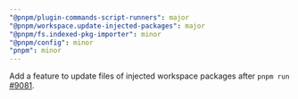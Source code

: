 ```yaml
---
"@pnpm/plugin-commands-script-runners": major
"@pnpm/workspace.update-injected-packages": major
"@pnpm/fs.indexed-pkg-importer": minor
"@pnpm/config": minor
"pnpm": minor
---
```


Add a feature to update files of injected workspace packages after `pnpm run` [#9081](https://github.com/pnpm/pnpm/issues/9081).
